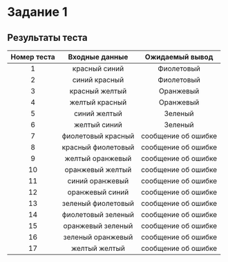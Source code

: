 # Задание 1

## Результаты теста

Номер теста | Входные данные | Ожидаемый вывод
:----------:|:--------------:|:--------------:
1           | красный синий  |     Фиолетовый
2           | синий красный  |     Фиолетовый
3           | красный желтый |     Оранжевый
4           | желтый красный |     Оранжевый
5           | синий желтый   |     Зеленый
6           | желтый синий   |     Зеленый
7           | фиолетовый красный |  сообщение об ошибке
8           | красный фиолетовый |  сообщение об ошибке
9           | желтый оранжевый |  сообщение об ошибке
10          | оранжевый желтый |  сообщение об ошибке
11          | синий оранжевый   |  сообщение об ошибке
12          | оранжевый синий   |  сообщение об ошибке
13          | зеленый фиолетовый | сообщение об ошибке
14          | фиолетовый зеленый | сообщение об ошибке
15          | оранжевый зеленый  |  сообщение об ошибке
16          | зеленый оранжевый  |  сообщение об ошибке
17          | желтый желтый      |  сообщение об ошибке